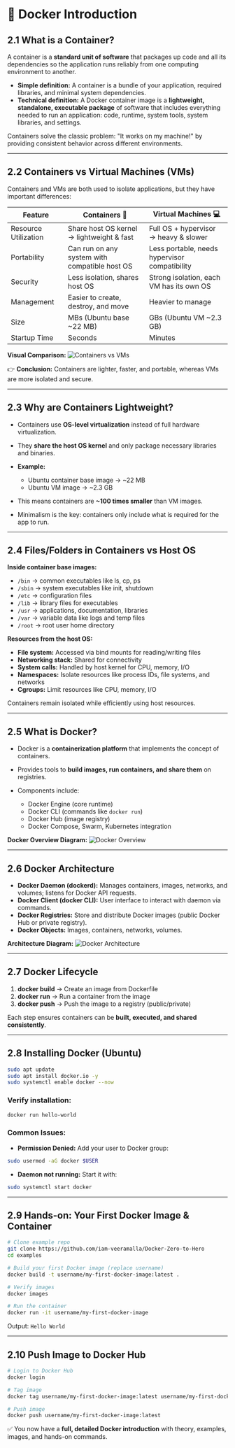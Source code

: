 # 🚀 Docker Introduction


## 2.1 What is a Container?

A container is a **standard unit of software** that packages up code and all its dependencies so the application runs reliably from one computing environment to another.

* **Simple definition:** A container is a bundle of your application, required libraries, and minimal system dependencies.
* **Technical definition:** A Docker container image is a **lightweight, standalone, executable package** of software that includes everything needed to run an application: code, runtime, system tools, system libraries, and settings.

Containers solve the classic problem: "It works on my machine!" by providing consistent behavior across different environments.

---

## 2.2 Containers vs Virtual Machines (VMs)

Containers and VMs are both used to isolate applications, but they have important differences:

| Feature              | Containers 🐳                                 | Virtual Machines 💻                           |
| -------------------- | --------------------------------------------- | --------------------------------------------- |
| Resource Utilization | Share host OS kernel → lightweight & fast     | Full OS + hypervisor → heavy & slower         |
| Portability          | Can run on any system with compatible host OS | Less portable, needs hypervisor compatibility |
| Security             | Less isolation, shares host OS                | Strong isolation, each VM has its own OS      |
| Management           | Easier to create, destroy, and move           | Heavier to manage                             |
| Size                 | MBs (Ubuntu base \~22 MB)                     | GBs (Ubuntu VM \~2.3 GB)                      |
| Startup Time         | Seconds                                       | Minutes                                       |

**Visual Comparison:**
![Containers vs VMs](https://user-images.githubusercontent.com/43399466/217262726-7cabcb5b-074d-45cc-950e-84f7119e7162.png)

👉 **Conclusion:** Containers are lighter, faster, and portable, whereas VMs are more isolated and secure.

---

## 2.3 Why are Containers Lightweight?

* Containers use **OS-level virtualization** instead of full hardware virtualization.
* They **share the host OS kernel** and only package necessary libraries and binaries.
* **Example:**

  * Ubuntu container base image → \~22 MB
  * Ubuntu VM image → \~2.3 GB
* This means containers are **\~100 times smaller** than VM images.
* Minimalism is the key: containers only include what is required for the app to run.

---

## 2.4 Files/Folders in Containers vs Host OS

**Inside container base images:**

* `/bin` → common executables like ls, cp, ps
* `/sbin` → system executables like init, shutdown
* `/etc` → configuration files
* `/lib` → library files for executables
* `/usr` → applications, documentation, libraries
* `/var` → variable data like logs and temp files
* `/root` → root user home directory

**Resources from the host OS:**

* **File system:** Accessed via bind mounts for reading/writing files
* **Networking stack:** Shared for connectivity
* **System calls:** Handled by host kernel for CPU, memory, I/O
* **Namespaces:** Isolate resources like process IDs, file systems, and networks
* **Cgroups:** Limit resources like CPU, memory, I/O

Containers remain isolated while efficiently using host resources.

---

## 2.5 What is Docker?

* Docker is a **containerization platform** that implements the concept of containers.
* Provides tools to **build images, run containers, and share them** on registries.
* Components include:

  * Docker Engine (core runtime)
  * Docker CLI (commands like `docker run`)
  * Docker Hub (image registry)
  * Docker Compose, Swarm, Kubernetes integration

**Docker Overview Diagram:**
![Docker Overview](https://user-images.githubusercontent.com/43399466/217507877-212d3a60-143a-4a1d-ab79-4bb615cb4622.png)

---

## 2.6 Docker Architecture

* **Docker Daemon (dockerd):** Manages containers, images, networks, and volumes; listens for Docker API requests.
* **Docker Client (docker CLI):** User interface to interact with daemon via commands.
* **Docker Registries:** Store and distribute Docker images (public Docker Hub or private registry).
* **Docker Objects:** Images, containers, networks, volumes.

**Architecture Diagram:**
![Docker Architecture](https://user-images.githubusercontent.com/43399466/217511949-81f897b2-70ee-41d1-b229-38d0572c54c7.png)

---

## 2.7 Docker Lifecycle

1. **docker build** → Create an image from Dockerfile
2. **docker run** → Run a container from the image
3. **docker push** → Push the image to a registry (public/private)

Each step ensures containers can be **built, executed, and shared consistently**.

---

## 2.8 Installing Docker (Ubuntu)

```bash
sudo apt update
sudo apt install docker.io -y
sudo systemctl enable docker --now
```

### Verify installation:

```bash
docker run hello-world
```

### Common Issues:

* **Permission Denied:** Add your user to Docker group:

```bash
sudo usermod -aG docker $USER
```

* **Daemon not running:** Start it with:

```bash
sudo systemctl start docker
```

---

## 2.9 Hands-on: Your First Docker Image & Container

```bash
# Clone example repo
git clone https://github.com/iam-veeramalla/Docker-Zero-to-Hero
cd examples

# Build your first Docker image (replace username)
docker build -t username/my-first-docker-image:latest .

# Verify images
docker images

# Run the container
docker run -it username/my-first-docker-image
```

Output: `Hello World`

---

## 2.10 Push Image to Docker Hub

```bash
# Login to Docker Hub
docker login

# Tag image
docker tag username/my-first-docker-image:latest username/my-first-docker-image:latest

# Push image
docker push username/my-first-docker-image:latest
```

✅ You now have a **full, detailed Docker introduction** with theory, examples, images, and hands-on commands.
